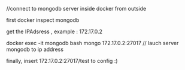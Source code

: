 //connect to mongodb server inside docker from outside

first 
docker inspect mongodb 
<!-- (mongodb is container of mongodb) -->
get the IPAdsress , example : 172.17.0.2

docker exec -it mongodb bash
mongo 172.17.0.2:27017 // lauch server mongodb to ip address

finally, insert 172.17.0.2:27017/test to config :)